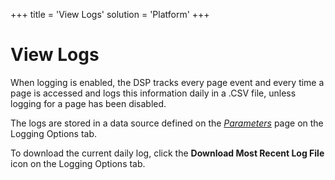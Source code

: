 +++
title = 'View Logs'
solution = 'Platform'
+++

# View Logs

When logging is enabled, the DSP tracks every page event and every time
a page is accessed and logs this information daily in a .CSV file,
unless logging for a page has been disabled.

The logs are stored in a data source defined on the
*[Parameters](../Page_Desc/Parameters_All_TabsSysAdmin.htm)* page on the
Logging Options tab.

To download the current daily log, click the **Download Most Recent Log
File** icon on the Logging Options tab.
